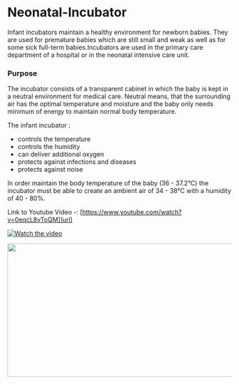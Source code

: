 # Neonatal-Incubator

Infant incubators maintain a healthy environment for newborn babies. They are used for premature babies which are still small and weak as well as for some sick full-term babies.Incubators are used in the primary care department of a hospital or in the neonatal intensive care unit. 

### Purpose 

The incubator consists of a transparent cabinet in which the baby is kept in a neutral environment for medical care. Neutral means, that the surrounding air has the optimal temperature and moisture and the baby only needs minimum of energy to maintain normal body temperature. 

The infant incubator :
  * controls the temperature 
  * controls the humidity 
  * can deliver additional oxygen 
  * protects against infections and diseases
  * protects against noise 
  
In order maintain the body temperature of the baby (36 - 37.2°C) the incubator must be able to create an ambient air of 34 - 38°C with a humidity of 40 - 80%.

Link to Youtube Video -: [https://www.youtube.com/watch?v=0eqcL8vToQM](url)

[![Watch the video](https://img.youtube.com/vi/<VIDEO_ID>/hqdefault.jpg)](https://www.youtube.com/embed/<VIDEO_ID>)

[<img src="https://img.youtube.com/vi/<VIDEO_ID>/hqdefault.jpg" width="600" height="300"
/>](https://www.youtube.com/embed/<VIDEO_ID>)

